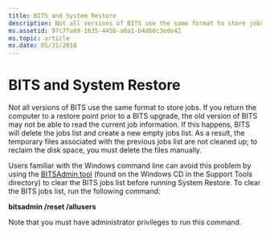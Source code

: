 ```yaml
---
title: BITS and System Restore
description: Not all versions of BITS use the same format to store jobs.
ms.assetid: 97c7fa69-1b35-445b-a0a1-b4d60c3ede42
ms.topic: article
ms.date: 05/31/2018
---
```


# BITS and System Restore

Not all versions of BITS use the same format to store jobs. If you return the computer to a restore point prior to a BITS upgrade, the old version of BITS may not be able to read the current job information. If this happens, BITS will delete the jobs list and create a new empty jobs list. As a result, the temporary files associated with the previous jobs list are not cleaned up; to reclaim the disk space, you must delete the files manually.

Users familiar with the Windows command line can avoid this problem by using the [BITSAdmin tool](bitsadmin-tool.md) (found on the Windows CD in the Support Tools directory) to clear the BITS jobs list before running System Restore. To clear the BITS jobs list, run the following command:

**bitsadmin /reset /allusers**

Note that you must have administrator privileges to run this command.

 

 




